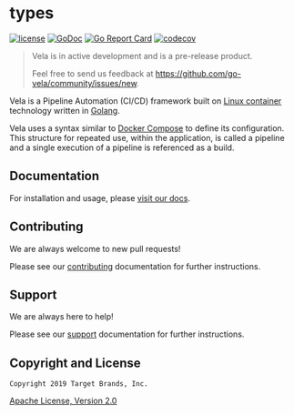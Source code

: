 # types

[![license](https://img.shields.io/crates/l/gl.svg)](../LICENSE)
[![GoDoc](https://godoc.org/github.com/go-vela/types?status.svg)](https://godoc.org/github.com/go-vela/types)
[![Go Report Card](https://goreportcard.com/badge/go-vela/types)](https://goreportcard.com/report/go-vela/types)
[![codecov](https://codecov.io/gh/go-vela/types/branch/main/graph/badge.svg)](https://codecov.io/gh/go-vela/types)

> Vela is in active development and is a pre-release product.
>
> Feel free to send us feedback at https://github.com/go-vela/community/issues/new.

Vela is a Pipeline Automation (CI/CD) framework built on [Linux container](https://linuxcontainers.org/) technology written in [Golang](https://golang.org/).

Vela uses a syntax similar to [Docker Compose](https://docs.docker.com/compose/) to define its configuration. This structure for repeated use, within the application, is called a pipeline and a single execution of a pipeline is referenced as a build.

## Documentation

For installation and usage, please [visit our docs](https://go-vela.github.io/docs).

## Contributing

We are always welcome to new pull requests!

Please see our [contributing](CONTRIBUTING.md) documentation for further instructions.

## Support

We are always here to help!

Please see our [support](SUPPORT.md) documentation for further instructions.

## Copyright and License

```
Copyright 2019 Target Brands, Inc.
```

[Apache License, Version 2.0](../LICENSE)
